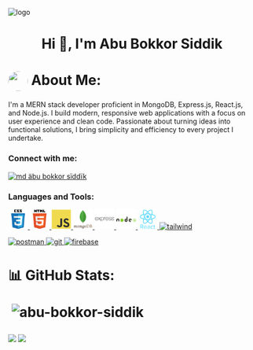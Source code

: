![logo](https://github.com/Abu-Bokkor-Siddik/Abu-Bokkor-Siddik/blob/main/mearn%20stack.png)
<h1 align="center">Hi 👋, I'm Abu Bokkor Siddik</h1>

# <img style="border-radius: 100px;"  width="40" align="center" height="40" src="https://i.ibb.co/NZP6vB4/IMG-20220826-141435-1.jpg"/> About Me:
I'm a MERN stack developer proficient in MongoDB, Express.js, React.js, and Node.js. I build modern, responsive web applications with a focus on user experience and clean code. Passionate about turning ideas into functional solutions, I bring simplicity and efficiency to every project I undertake.
<h3 align="left">Connect with me:</h3>
<p align="left">
<a href="https://www.facebook.com/profile.php?id=100024960182776" target="blank"><img align="center" src="https://raw.githubusercontent.com/rahuldkjain/github-profile-readme-generator/master/src/images/icons/Social/facebook.svg" alt="md äbu bokkor sïddïk" height="30" width="40" /></a>
</p>
<h3 align="left">Languages and Tools:</h3>
<p align="left"> <a href="https://www.w3schools.com/css/" target="_blank" rel="noreferrer"> <img src="https://raw.githubusercontent.com/devicons/devicon/master/icons/css3/css3-original-wordmark.svg" alt="css3" width="40" height="40"/> </a>  <a href="https://www.w3.org/html/" target="_blank" rel="noreferrer"> <img src="https://raw.githubusercontent.com/devicons/devicon/master/icons/html5/html5-original-wordmark.svg" alt="html5" width="40" height="40"/> </a> <a href="https://developer.mozilla.org/en-US/docs/Web/JavaScript" target="_blank" rel="noreferrer"> <img src="https://raw.githubusercontent.com/devicons/devicon/master/icons/javascript/javascript-original.svg" alt="javascript" width="40" height="40"/> </a> <a href="https://www.mongodb.com/" target="_blank" rel="noreferrer"> <img src="https://raw.githubusercontent.com/devicons/devicon/master/icons/mongodb/mongodb-original-wordmark.svg" alt="mongodb" width="40" height="40"/> </a>
<a href="https://expressjs.com" target="_blank" rel="noreferrer"> <img src="https://raw.githubusercontent.com/devicons/devicon/master/icons/express/express-original-wordmark.svg" alt="express" width="40" height="40"/> </a>
 <a href="https://nodejs.org" target="_blank" rel="noreferrer"> <img src="https://raw.githubusercontent.com/devicons/devicon/master/icons/nodejs/nodejs-original-wordmark.svg" alt="nodejs" width="40" height="40"/> </a> <a href="https://reactjs.org/" target="_blank" rel="noreferrer"> <img src="https://raw.githubusercontent.com/devicons/devicon/master/icons/react/react-original-wordmark.svg" alt="react" width="40" height="40"/> </a><a href="https://tailwindcss.com/" target="_blank" rel="noreferrer"> <img src="https://www.vectorlogo.zone/logos/tailwindcss/tailwindcss-icon.svg" alt="tailwind" width="40" height="40"/></a></p><a href="https://postman.com" target="_blank" rel="noreferrer"> <img src="https://www.vectorlogo.zone/logos/getpostman/getpostman-icon.svg" alt="postman" width="40" height="40"/> </a><a href="https://git-scm.com/" target="_blank" rel="noreferrer"> <img src="https://www.vectorlogo.zone/logos/git-scm/git-scm-icon.svg" alt="git" width="40" height="40"/></a><a href="https://firebase.google.com/" target="_blank" rel="noreferrer"> <img src="https://www.vectorlogo.zone/logos/firebase/firebase-icon.svg" alt="firebase" width="40" height="40"/> </a>

# 📊 GitHub Stats:<p>&nbsp;<img  width="60%" align="center" src="https://github-readme-stats.vercel.app/api?username=abu-bokkor-siddik&show_icons=true&locale=en" alt="abu-bokkor-siddik" /></p>

![](https://github-readme-streak-stats.herokuapp.com/?user=Abu-Bokkor-Siddik&theme=vue-dark&hide_border=false) ![](https://github-readme-stats.vercel.app/api/top-langs/?username=Abu-Bokkor-Siddik&theme=vue-dark&hide_border=false&include_all_commits=true&count_private=false&layout=compact)














<!--
**Abu-Bokkor-Siddik/Abu-Bokkor-Siddik** is a ✨ _special_ ✨ repository because its `README.md` (this file) appears on your GitHub profile.

Here are some ideas to get you started:

- 🔭 I’m currently working on ...
- 🌱 I’m currently learning ...
- 👯 I’m looking to collaborate on ...
- 🤔 I’m looking for help with ...
- 💬 Ask me about ...
- 📫 How to reach me: ...
- 😄 Pronouns: ...
- ⚡ Fun fact: ...
-->
